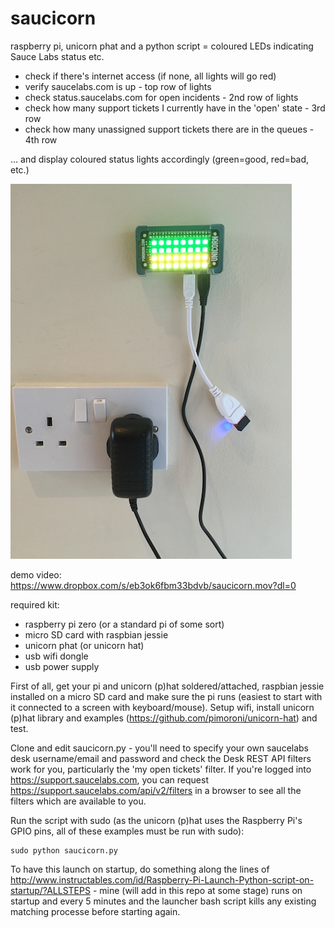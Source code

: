 # saucicorn
raspberry pi, unicorn phat and a python script = coloured LEDs indicating Sauce Labs status etc.

 * check if there's internet access (if none, all lights will go red)
 * verify saucelabs.com is up - top row of lights
 * check status.saucelabs.com for open incidents - 2nd row of lights
 * check how many support tickets I currently have in the 'open' state - 3rd row
 * check how many unassigned support tickets there are in the queues - 4th row

... and display coloured status lights accordingly (green=good, red=bad, etc.)

![](IMG_6041.JPG)

demo video: https://www.dropbox.com/s/eb3ok6fbm33bdvb/saucicorn.mov?dl=0

required kit: 

 * raspberry pi zero (or a standard pi of some sort) 
 * micro SD card with raspbian jessie
 * unicorn phat (or unicorn hat)
 * usb wifi dongle
 * usb power supply
 
First of all, get your pi and unicorn (p)hat soldered/attached, raspbian jessie installed on a micro SD card and make sure the pi runs (easiest to start with it connected to a screen with keyboard/mouse). Setup wifi, install unicorn (p)hat library and examples (https://github.com/pimoroni/unicorn-hat) and test.

Clone and edit saucicorn.py - you'll need to specify your own saucelabs desk username/email and password and check the Desk REST API filters work for you, particularly the 'my open tickets' filter. If you're logged into https://support.saucelabs.com, you can request https://support.saucelabs.com/api/v2/filters in a browser to see all the filters which are available to you.

Run the script with sudo (as the unicorn (p)hat uses the Raspberry Pi's GPIO pins, all of these examples must be run with sudo):

```
sudo python saucicorn.py
```

To have this launch on startup, do something along the lines of http://www.instructables.com/id/Raspberry-Pi-Launch-Python-script-on-startup/?ALLSTEPS - mine (will add in this repo at some stage) runs on startup and every 5 minutes and the launcher bash script kills any existing matching processe before starting again.

